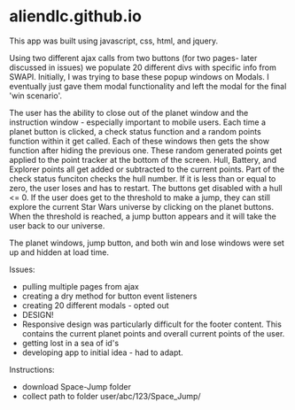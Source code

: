 # aliendlc.github.io

This app was built using javascript, css, html, and jquery.

Using two different ajax calls from two buttons (for two pages- later discussed in issues) we populate 20 different divs with specific info from SWAPI. Initially, I was trying to base these popup windows on Modals. I eventually just gave them modal functionality and left the modal for the final 'win scenario'.

The user has the ability to close out of the planet window and the instruction window - especially important to mobile users. 
Each time a planet button is clicked, a check status function and a random points function within it get called. Each of these windows then gets the show function after hiding the previous one. These random generated points get applied to the point tracker at the bottom of the screen. Hull, Battery, and Explorer points all get added or subtracted to the current points. 
Part of the check status funciton checks the hull number. If it is less than or equal to zero, the user loses and has to restart. The buttons get disabled with a hull <= 0. If the user does get to the threshold to make a jump, they can still explore the current Star Wars universe by clicking on the planet buttons. When the threshold is reached, a jump button appears and it will take the user back to our universe. 

The planet windows, jump button, and both win and lose windows were set up and hidden at load time. 

Issues: 
- pulling multiple pages from ajax
- creating a dry method for button event listeners
- creating 20 different modals - opted out
- DESIGN!
- Responsive design was particularly difficult for the footer content. This contains the current planet points and overall current points of the user. 
- getting lost in a sea of id's
- developing app to initial idea - had to adapt. 

Instructions:
- download Space-Jump folder
- collect path to folder user/abc/123/Space_Jump/
